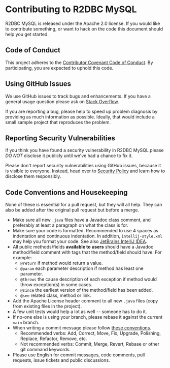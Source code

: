 # Contributing to R2DBC MySQL

R2DBC MySQL is released under the Apache 2.0 license. If you would like to contribute something, or want to
hack on the code this document should help you get started.

## Code of Conduct

This project adheres to the [Contributor Covenant Code of Conduct](CODE_OF_CONDUCT.md). By participating, you
are expected to uphold this code.

## Using GitHub Issues

We use GitHub issues to track bugs and enhancements. If you have a general usage question please ask on
[Stack Overflow](https://stackoverflow.com).

If you are reporting a bug, please help to speed up problem diagnosis by providing as much information as
possible. Ideally, that would include a small sample project that reproduces the problem.

## Reporting Security Vulnerabilities

If you think you have found a security vulnerability in R2DBC MySQL please *DO NOT* disclose it publicly until
we've had a chance to fix it.

Please don't report security vulnerabilities using GitHub issues, because it is visible to everyone. Instead,
head over to [Security Policy][security-policy] and learn how to disclose them responsibly.

## Code Conventions and Housekeeping

None of these is essential for a pull request, but they will all help. They can also be added after the
original pull request but before a merge.

- Make sure all new `.java` files have a Javadoc class comment, and preferably at least a paragraph on what
  the class is for.
- Make sure your code is formatted. Recommended to use 4 spaces as indentation and continuous indentation. In
  addition, `intellij-style.xml` may help you format your code. See also [JetBrains IntelliJ IDEA][idea].
- All public methods/fields **available to users** should have a Javadoc method/field comment with tags that
  the method/field should have. For example:
  - `@return` if method would return a value.
  - `@param` each parameter description if method has least one parameter.
  - `@throws` the cause description of each exception if method would throw exception(s) in some cases.
  - `@since` the earliest version of the method/field has been added.
  - `@see` related class, method or link.
- Add the Apache License header comment to all new `.java` files (copy from existing files in the project).
- A few unit tests would help a lot as well -- someone has to do it.
- If no-one else is using your branch, please rebase it against the current `main` branch.
- When writing a commit message please follow [these conventions][commit-convention].
  - Recommended verbs: Add, Correct, Move, Fix, Upgrade, Polishing, Replace, Refactor, Remove, etc.
  - Not recommended verbs: Commit, Merge, Revert, Rebase or other git command keywords.
- Please use English for commit messages, code comments, pull requests, issue tickets and public discussions.

[security-policy]: https://github.com/mirromutth/r2dbc-mysql/security/policy
[idea]: https://www.jetbrains.com/idea
[commit-convention]: https://tbaggery.com/2008/04/19/a-note-about-git-commit-messages.html
